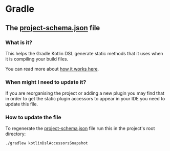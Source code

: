 # Gradle

## The [project-schema.json](project-schema.json) file

### What is it?

This helps the Gradle Kotlin DSL generate static methods that it uses when it is compiling your build files.

You can read more about [how it works here](https://github.com/gradle/kotlin-dsl/releases/tag/v0.8.0).

### When might I need to update it?

If you are reorganising the project or adding a new plugin you may find that in order to get the static
plugin accessors to appear in your IDE you need to update this file.

### How to update the file

To regenerate the [project-schema.json](project-schema.json) file run this in the project's root directory:
```bash
./gradlew kotlinDslAccessorsSnapshot
```